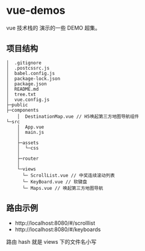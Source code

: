 # vue-demos

vue 技术栈的 演示的一些 DEMO 超集。

## 项目结构

```
│  .gitignore
│  .postcssrc.js
│  babel.config.js
│  package-lock.json
│  package.json
│  README.md
│  tree.txt
│  vue.config.js
├─public
├─components
    │  DestinationMap.vue // H5唤起第三方地图导航组件
└─src
    │  App.vue
    │  main.js
    │
    ├─assets
    │  └─css
    │
    ├─router
    │
    └─views
      └─ ScrollList.vue // 中奖连续滚动列表
      └─ KeyBoard.vue // 软键盘
      └─ Maps.vue // 唤起第三方地图导航
```

## 路由示例

- http://localhost:8080/#/scrolllist
- http://localhost:8080/#/keyboards

路由 hash 就是 views 下的文件名小写
